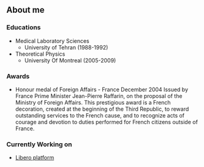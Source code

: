 ## About me

### Educations
- Medical Laboratory Sciences 
  - University of Tehran (1988-1992)
- Theoretical Physics 
  - University Of Montreal (2005-2009)

### Awards
- Honour medal of Foreign Affairs - France
  December 2004
  Issued by France Prime Minister Jean-Pierre Raffarin, on the proposal of the Ministry of Foreign Affairs. 
  This prestigious award is a French decoration, created at the beginning of the Third Republic, to reward outstanding services to the French cause, and to recognize acts of courage and devotion to duties performed for French citizens outside of France.
 
### Currently Working on 
- [Libero platform](https://liberoapp.ca/)





















<!--

**matinbavardi/matinbavardi** is a ✨ _special_ ✨ repository because its `README.md` (this file) appears on your GitHub profile.

Here are some ideas to get you started:

- 🔭 I’m currently working on ...
- 🌱 I’m currently learning ...
- 👯 I’m looking to collaborate on ...
- 🤔 I’m looking for help with ...
- 💬 Ask me about ...
- 📫 How to reach me: ...
- 😄 Pronouns: ...
- ⚡ Fun fact: ...
-->
